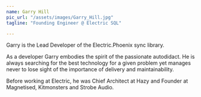 ```yaml
---
name: Garry Hill
pic_url: "/assets/images/Garry_Hill.jpg"
tagline: "Founding Engineer @ Electric SQL"

---
```

Garry is the Lead Developer of the Electric.Phoenix sync library.

As a developer Garry embodies the spirit of the passionate autodidact. He is always searching for the best technology for a given problem yet manages never to lose sight of the importance of delivery and maintainability.

Before working at Electric, he was Chief Architect at Hazy and Founder at Magnetised, Kitmonsters and Strobe Audio.
